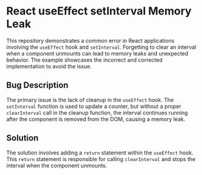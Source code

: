 # React useEffect setInterval Memory Leak

This repository demonstrates a common error in React applications involving the `useEffect` hook and `setInterval`.  Forgetting to clear an interval when a component unmounts can lead to memory leaks and unexpected behavior. The example showcases the incorrect and corrected implementation to avoid the issue.

## Bug Description
The primary issue is the lack of cleanup in the `useEffect` hook. The `setInterval` function is used to update a counter, but without a proper `clearInterval` call in the cleanup function, the interval continues running after the component is removed from the DOM, causing a memory leak.

## Solution
The solution involves adding a `return` statement within the `useEffect` hook. This `return` statement is responsible for calling `clearInterval` and stops the interval when the component unmounts.